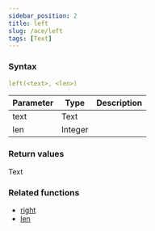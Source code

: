 ```yaml
---
sidebar_position: 2   
title: left
slug: /ace/left
tags: [Text]
---
```


### Syntax

 ```yaml
left(<text>, <len>)
```
    
| Parameter   | Type | Description |
| ----------- | ---- | ----------- |     
| text | Text |  |
| len | Integer |  |

### Return values
Text


### Related functions      
* [right](/ace/right)
* [len](/ace/len)
